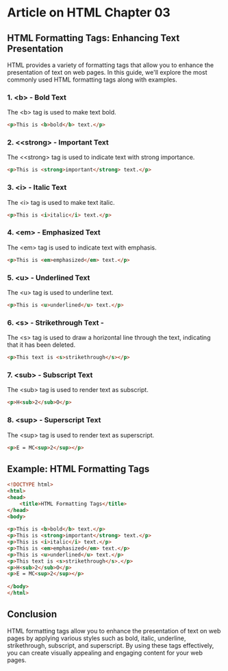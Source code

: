 
# Article on HTML Chapter 03
## HTML Formatting Tags: Enhancing Text Presentation

HTML provides a variety of formatting tags that allow you to enhance the presentation of text on web pages. In this guide, we'll explore the most commonly used HTML formatting tags along with examples.

### 1. &lt;b&gt; - Bold Text
The &lt;b&gt; tag is used to make text bold.
```html
<p>This is <b>bold</b> text.</p>
```

### 2. <&lt;strong&gt; - Important Text
The <&lt;strong&gt; tag is used to indicate text with strong importance.
```html
<p>This is <strong>important</strong> text.</p>
```

### 3. &lt;i&gt; - Italic Text
The &lt;i&gt; tag is used to make text italic.
```html
<p>This is <i>italic</i> text.</p>
```

### 4. &lt;em&gt; - Emphasized Text
The &lt;em&gt; tag is used to indicate text with emphasis.
```html
<p>This is <em>emphasized</em> text.</p>
```

### 5. &lt;u&gt; - Underlined Text
The &lt;u&gt; tag is used to underline text.
```html
<p>This is <u>underlined</u> text.</p>
```
### 6. &lt;s&gt; - Strikethrough Text - </s>
The &lt;s&gt; tag is used to draw a horizontal line through the text, indicating that it has been deleted.
```html
<p>This text is <s>strikethrough</s></p>
```
### 7. &lt;sub&gt; - Subscript Text
The &lt;sub&gt; tag is used to render text as subscript.
```html
<p>H<sub>2</sub>O</p>
```

### 8. &lt;sup&gt; - Superscript Text
The &lt;sup&gt; tag is used to render text as superscript.
```html
<p>E = MC<sup>2</sup></p>
```

## Example: HTML Formatting Tags
```html
<!DOCTYPE html>
<html>
<head>
    <title>HTML Formatting Tags</title>
</head>
<body>
 
<p>This is <b>bold</b> text.</p>
<p>This is <strong>important</strong> text.</p>
<p>This is <i>italic</i> text.</p>
<p>This is <em>emphasized</em> text.</p>
<p>This is <u>underlined</u> text.</p>
<p>This text is <s>strikethrough</s>.</p>
<p>H<sub>2</sub>O</p>
<p>E = MC<sup>2</sup></p>
 
</body>
</html>
```

## Conclusion
HTML formatting tags allow you to enhance the presentation of text on web pages by applying various styles such as bold, italic, underline, strikethrough, subscript, and superscript. By using these tags effectively, you can create visually appealing and engaging content for your web pages.
